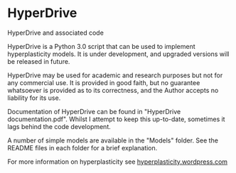 # HyperDrive
HyperDrive and associated code

HyperDrive is a Python 3.0 script that can be used to implement hyperplasticity models. It is under development, and upgraded versions will be released in future.

HyperDrive may be used for academic and research purposes but not for any commercial use. It is provided in good faith, but no guarantee whatsoever is provided as to its correctness, and the Author accepts no liability for its use.

Documentation of HyperDrive can be found in "HyperDrive documentation.pdf". Whilst I attempt to keep this up-to-date, sometimes it lags behind the code development.

A number of simple models are available in the "Models" folder. See the README files in each folder for a brief explanation. 

For more information on hyperplasticity see [hyperplasticity.wordpress.com](https://hyperplasticity.wordpress.com)
